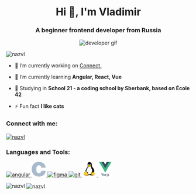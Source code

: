 <h1 align="center">Hi 👋, I'm Vladimir</h1>
<h3 align="center">A beginner frontend developer from Russia</h3>

<p align="center">
  <img src="https://art.pixilart.com/sr2712ab0b35ecd.gif" alt="developer gif" width="60%" />
</p>

<p align="left">
  <img src="https://komarev.com/ghpvc/?username=nazvl&label=Profile%20views&color=0e75b6&style=flat" alt="nazvl" />
</p>

- 🔭 I’m currently working on [Connect.](https://github.com/nazvl/connect-project)

- 🌱 I’m currently learning **Angular, React, Vue**

- 📖 Studying in **School 21 - a coding school by Sberbank, based on École 42**

- ⚡ Fun fact **I like cats**

<h3 align="left">Connect with me:</h3>
<p align="left">
  <a href="https://www.leetcode.com/nazvl" target="blank">
    <img align="center" src="https://raw.githubusercontent.com/rahuldkjain/github-profile-readme-generator/master/src/images/icons/Social/leet-code.svg" alt="nazvl" height="30" width="40" />
  </a>
</p>

<h3 align="left">Languages and Tools:</h3>
<p align="left">
  <a href="https://angular.io" target="_blank" rel="noreferrer">
    <img src="https://angular.io/assets/images/logos/angular/angular.svg" alt="angular" width="40" height="40"/>
  </a>
  <a href="https://www.cprogramming.com/" target="_blank" rel="noreferrer">
    <img src="https://raw.githubusercontent.com/devicons/devicon/master/icons/c/c-original.svg" alt="c" width="40" height="40"/>
  </a>
  <a href="https://www.figma.com/" target="_blank" rel="noreferrer">
    <img src="https://www.vectorlogo.zone/logos/figma/figma-icon.svg" alt="figma" width="40" height="40"/>
  </a>
  <a href="https://git-scm.com/" target="_blank" rel="noreferrer">
    <img src="https://www.vectorlogo.zone/logos/git-scm/git-scm-icon.svg" alt="git" width="40" height="40"/>
  </a>
  <a href="https://www.linux.org/" target="_blank" rel="noreferrer">
    <img src="https://raw.githubusercontent.com/devicons/devicon/master/icons/linux/linux-original.svg" alt="linux" width="40" height="40"/>
  </a>
  <a href="https://vuejs.org/" target="_blank" rel="noreferrer">
    <img src="https://raw.githubusercontent.com/devicons/devicon/master/icons/vuejs/vuejs-original-wordmark.svg" alt="vuejs" width="40" height="40"/>
  </a>
</p>

<p><img align="left" src="https://github-readme-stats.vercel.app/api/top-langs?username=nazvl&show_icons=true&locale=en&layout=compact" alt="nazvl" /></p>

<p>&nbsp;<img align="center" src="https://github-readme-stats.vercel.app/api?username=nazvl&show_icons=true&theme=tokyonight&locale=en" alt="nazvl" /></p>
